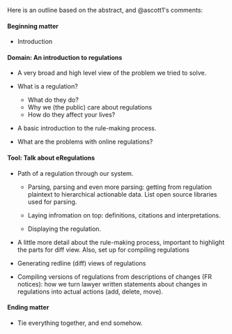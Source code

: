 Here is an outline based on the abstract, and @ascott1's comments:

#### Beginning matter

* Introduction

#### Domain: An introduction to regulations

* A very broad and high level view of the problem we tried to solve.

* What is a regulation?
    * What do they do?
    * Why we (the public) care about regulations
    * How do they affect your lives?

* A basic introduction to the rule-making process. 

* What are the problems with online regulations?

#### Tool: Talk about eRegulations

* Path of a regulation through our system.

    * Parsing, parsing and even more parsing: getting from regulation plaintext
    to hierarchical actionable data. List open source libraries used for
    parsing. 

    * Laying infromation on top: definitions, citations and interpretations. 

    * Displaying the regulation.

* A little more detail about the rule-making process, important to highlight the 
parts for diff view. Also, set up for compiling regulations

* Generating redline (diff) views of regulations

* Compiling versions of regulations from descriptions of changes (FR notices):
  how we turn lawyer written statements about changes in regulations into actual actions  (add, delete, move). 

#### Ending  matter

* Tie everything together, and end somehow. 
